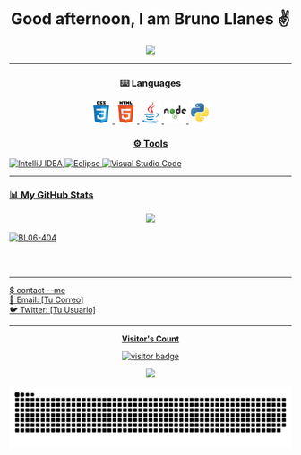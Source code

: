 <h1 align="center">Good afternoon, I am Bruno Llanes ✌️</h1>

<p align="center">
  <a href="[https://github.com/BrunoLlanes]"><img src="https://readme-typing-svg.herokuapp.com?color=%2336BCF7&center=true&vCenter=true&lines=Web+Developer;Minecraft:+Servers/Plugins+Developer;Discord:+Bot+Developer;Python+Developer"></a>
</p>
<hr width="100%" >

<h3 align="center">⌨️ Languages</h3>
<p align="center">  
</a> <a href="https://www.w3schools.com/css/" target="_blank" rel="noreferrer"> <img src="https://raw.githubusercontent.com/devicons/devicon/master/icons/css3/css3-original-wordmark.svg" alt="css3" width="40" height="40"/> </a> <a href="https://www.w3.org/html/" target="_blank" rel="noreferrer"> <img src="https://raw.githubusercontent.com/devicons/devicon/master/icons/html5/html5-original-wordmark.svg" alt="html5" width="40" height="40"/> </a> <a href="https://www.java.com" target="_blank" rel="noreferrer"> <img src="https://raw.githubusercontent.com/devicons/devicon/master/icons/java/java-original.svg" alt="java" width="40" height="40"/> </a> <a href="https://nodejs.org" target="_blank" rel="noreferrer"> <img src="https://raw.githubusercontent.com/devicons/devicon/master/icons/nodejs/nodejs-original-wordmark.svg" alt="nodejs" width="40" height="40"/> </a> <a href="https://www.python.org" target="_blank" rel="noreferrer"> <img src="https://raw.githubusercontent.com/devicons/devicon/master/icons/python/python-original.svg" alt="python" width="40" height="40"/>

<h3 align="center">⚙️ Tools</h3>

![IntelliJ IDEA](https://img.shields.io/badge/IntelliJIDEA-000000.svg?style=for-the-badge&logo=intellij-idea&logoColor=white) ![Eclipse](https://img.shields.io/badge/Eclipse-FE7A16.svg?style=for-the-badge&logo=Eclipse&logoColor=white) ![Visual Studio Code](https://img.shields.io/badge/Visual%20Studio%20Code-0078d7.svg?style=for-the-badge&logo=visual-studio-code&logoColor=white)

<hr width="100%" >

<h3>📊 My GitHub Stats</h3>
<p align="center" ><img src="https://github-readme-stats.vercel.app/api?username=BrunoLlanes&count_private=true&show_icons=true&&theme=chartreuse-dark&include_all_commits=true" width="400"></p> 
<p><img align="center" src="https://github-readme-stats.vercel.app/api/top-langs?username=BrunoLlanes&show_icons=true&theme=dark&locale=en&layout=compact" alt="BL06-404" width="300" /></p>
<br><br>

<hr width="100%" >

$ contact --me  
📧 Email: [Tu Correo]  
🐦 Twitter: [Tu Usuario]  

<hr width="100%" >

<p align="center"><b>Visitor's Count</b></p>
<p align="center"><img src="https://profile-counter.glitch.me/%7BBrunoLlanes%7D/count.svg" alt="visitor badge"/></p>
<p align="center"><img src="https://github-readme-stats.vercel.app/api/top-langs/?username=BrunoLlanes&layout=compact&hide=TSQL&theme=chartreuse-dark"></p>

<img alt="github contribution grid snake animation" src="https://raw.githubusercontent.com/platane/snk/output/github-contribution-grid-snake.svg" style="visibility:visible;max-width:100%;">

<!--
**BL06-404/BL06-404** is a ✨ _special_ ✨ repository because its `README.md` (this file) appears on your GitHub profile.

Here are some ideas to get you started:

- 🔭 I’m currently working on ...
- 🌱 I’m currently learning ...
- 👯 I’m looking to collaborate on ...
- 🤔 I’m looking for help with ...
- 💬 Ask me about ...
- 📫 How to reach me: ...
- 😄 Pronouns: ...
- ⚡ Fun fact: ...
-->

